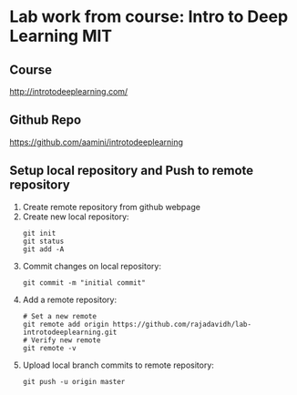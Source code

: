 # Lab work from course: Intro to Deep Learning MIT
## Course
http://introtodeeplearning.com/

## Github Repo
https://github.com/aamini/introtodeeplearning

## Setup local repository and Push to remote repository
1. Create remote repository from github webpage
1. Create new local repository:
   ```
   git init
   git status
   git add -A
   ```
1. Commit changes on local repository:
   ```
   git commit -m "initial commit"
   ```
1. Add a remote repository:
   ```
   # Set a new remote
   git remote add origin https://github.com/rajadavidh/lab-introtodeeplearning.git
   # Verify new remote
   git remote -v
   ```
1. Upload local branch commits to remote repository:
   ```
   git push -u origin master
   ```
